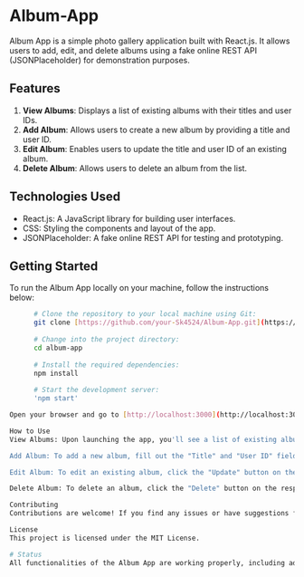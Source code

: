 # Album-App

Album App is a simple photo gallery application built with React.js. It allows users to add, edit, and delete albums using a fake online REST API (JSONPlaceholder) for demonstration purposes.

## Features

1. **View Albums**: Displays a list of existing albums with their titles and user IDs.
2. **Add Album**: Allows users to create a new album by providing a title and user ID.
3. **Edit Album**: Enables users to update the title and user ID of an existing album.
4. **Delete Album**: Allows users to delete an album from the list.

## Technologies Used

- React.js: A JavaScript library for building user interfaces.
- CSS: Styling the components and layout of the app.
- JSONPlaceholder: A fake online REST API for testing and prototyping.

## Getting Started

To run the Album App locally on your machine, follow the instructions below:

```bash
      # Clone the repository to your local machine using Git:
      git clone [https://github.com/your-Sk4524/Album-App.git](https://github.com/Sk4524/Album-App.git)
      
      # Change into the project directory:
      cd album-app
      
      # Install the required dependencies:
      npm install
      
      # Start the development server:
      'npm start'

Open your browser and go to [http://localhost:3000](http://localhost:3000) to access the app.

How to Use
View Albums: Upon launching the app, you'll see a list of existing albums (if any) with their titles, user IDs, and album IDs.

Add Album: To add a new album, fill out the "Title" and "User ID" fields in the form at the top and click the "Add Album" button. You will see a success message confirming the album addition.

Edit Album: To edit an existing album, click the "Update" button on the respective album card. This will populate the form with the album's current data. After making your changes, click the "Save Update" button. You will see a success message confirming the album update.

Delete Album: To delete an album, click the "Delete" button on the respective album card. This will remove the album from the list. You will see a success message confirming the album deletion.

Contributing
Contributions are welcome! If you find any issues or have suggestions for improvements, feel free to open an issue or submit a pull request.

License
This project is licensed under the MIT License.

# Status
All functionalities of the Album App are working properly, including adding, editing, and deleting albums. The app has been thoroughly tested and is ready for use. If you encounter any issues or have any feedback, please let us know, and we'll be happy to address them.
